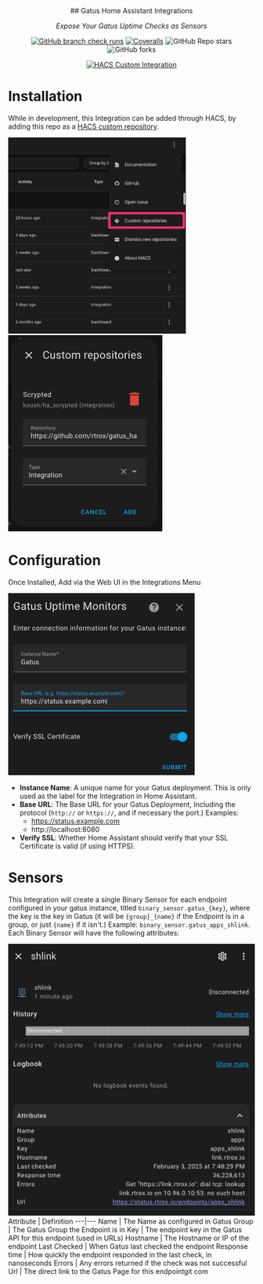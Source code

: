 
<div align="center">
## Gatus Home Assistant Integrations

_Expose Your Gatus Uptime Checks as Sensors_

</div>

<div align="center">

[![GitHub branch check runs](https://img.shields.io/github/check-runs/rtrox/gatus_ha/main?style=for-the-badge&logo=pytest&logoColor=white&label=main)](https://github.com/rtrox/gatus_ha/actions?query=branch%3Amain)
[![Coveralls](https://img.shields.io/coverallsCoverage/github/rtrox/gatus_ha?branch=main&style=for-the-badge&logo=coveralls&logoColor=white)](https://coveralls.io/github/rtrox/gatus_ha?branch=main)
![GitHub Repo stars](https://img.shields.io/github/stars/rtrox/gatus_ha?style=for-the-badge)
![GitHub forks](https://img.shields.io/github/forks/rtrox/gatus_ha?style=for-the-badge)

[![HACS Custom Integration](https://img.shields.io/badge/HACS-Custom_Integration-blue?style=for-the-badge)](https://hacs.xyz/docs/faq/custom_repositories/)
</div>

# Installation

While in development, this Integration can be added through HACS, by adding this repo as a [HACS custom repository](https://hacs.xyz/docs/faq/custom_repositories/).

<img src=".github/images/custom_repositories.png" height="400"><img src=".github/images/add.png" height="400">

# Configuration

Once Installed, Add via the Web UI in the Integrations Menu

![Config Flow](.github/images/config_flow.png)

- **Instance Name**: A unique name for your Gatus deployment. This is only used as the label for the Integration in Home Assistant.
- **Base URL**: The Base URL for your Gatus Deployment, Including the protocol (`http://` or `https://`, and if necessary the port.) Examples:
    - https://status.example.com
    - http://localhost:8080
- **Verify SSL**: Whether Home Assistant should verify that your SSL Certificate is valid (if using HTTPS).

# Sensors

This Integration will create a single Binary Sensor for each endpoint configured in your gatus instance, titled `binary_sensor.gatus_{key}`, where the key is the key in Gatus (it will be `{group}_{name}` if the Endpoint is in a group, or just `{name}` if it isn't.) Example: `binary_sensor.gatus_apps_shlink`. Each Binary Sensor will have the following attributes:

![Binary Sensor](.github/images/sensor.png)
Attribute | Definition
---|---
Name | The Name as configured in Gatus
Group | The Gatus Group the Endpoint is in
Key | The endpoint key in the Gatus API for this endpoint (used in URLs)
Hostname | The Hostname or IP of the endpoint
Last Checked | When Gatus last checked the endpoint
Response time | How quickly the endpoint responded in the last check, in nanoseconds
Errors | Any errors returned if the check was not successful
Url | The direct link to the Gatus Page for this endpointgit com